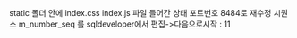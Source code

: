 static 폴더 안에 index.css index.js 파일 들어간 상태 
포트번호 8484로 재수정
시퀀스 m_number_seq 를 sqldeveloper에서 편집->다음으로시작 : 11
